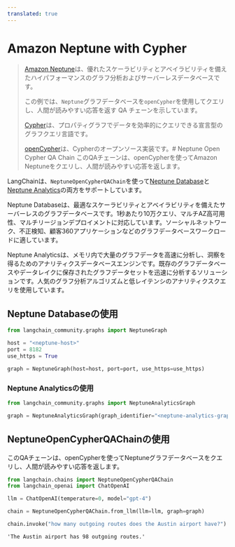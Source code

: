 ```yaml
---
translated: true
---
```


# Amazon Neptune with Cypher

>[Amazon Neptune](https://aws.amazon.com/neptune/)は、優れたスケーラビリティとアベイラビリティを備えたハイパフォーマンスのグラフ分析およびサーバーレスデータベースです。
>
>この例では、`Neptune`グラフデータベースを`openCypher`を使用してクエリし、人間が読みやすい応答を返す QA チェーンを示しています。
>
>[Cypher](https://en.wikipedia.org/wiki/Cypher_(query_language))は、プロパティグラフでデータを効率的にクエリできる宣言型のグラフクエリ言語です。
>
>[openCypher](https://opencypher.org/)は、Cypherのオープンソース実装です。# Neptune Open Cypher QA Chain
このQAチェーンは、openCypherを使ってAmazon Neptuneをクエリし、人間が読みやすい応答を返します。

LangChainは、`NeptuneOpenCypherQAChain`を使って[Neptune Database](https://docs.aws.amazon.com/neptune/latest/userguide/intro.html)と[Neptune Analytics](https://docs.aws.amazon.com/neptune-analytics/latest/userguide/what-is-neptune-analytics.html)の両方をサポートしています。

Neptune Databaseは、最適なスケーラビリティとアベイラビリティを備えたサーバーレスのグラフデータベースです。1秒あたり10万クエリ、マルチAZ高可用性、マルチリージョンデプロイメントに対応しています。ソーシャルネットワーク、不正検知、顧客360アプリケーションなどのグラフデータベースワークロードに適しています。

Neptune Analyticsは、メモリ内で大量のグラフデータを高速に分析し、洞察を得るためのアナリティクスデータベースエンジンです。既存のグラフデータベースやデータレイクに保存されたグラフデータセットを迅速に分析するソリューションです。人気のグラフ分析アルゴリズムと低レイテンシのアナリティクスクエリを使用しています。

## Neptune Databaseの使用

```python
from langchain_community.graphs import NeptuneGraph

host = "<neptune-host>"
port = 8182
use_https = True

graph = NeptuneGraph(host=host, port=port, use_https=use_https)
```

### Neptune Analyticsの使用

```python
from langchain_community.graphs import NeptuneAnalyticsGraph

graph = NeptuneAnalyticsGraph(graph_identifier="<neptune-analytics-graph-id>")
```

## NeptuneOpenCypherQAChainの使用

このQAチェーンは、openCypherを使ってNeptuneグラフデータベースをクエリし、人間が読みやすい応答を返します。

```python
from langchain.chains import NeptuneOpenCypherQAChain
from langchain_openai import ChatOpenAI

llm = ChatOpenAI(temperature=0, model="gpt-4")

chain = NeptuneOpenCypherQAChain.from_llm(llm=llm, graph=graph)

chain.invoke("how many outgoing routes does the Austin airport have?")
```

```output
'The Austin airport has 98 outgoing routes.'
```
